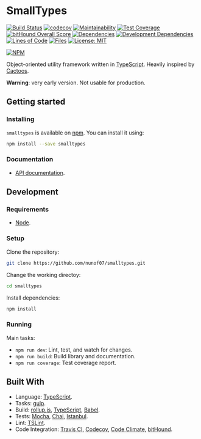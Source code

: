 # SmallTypes

[![Build Status](https://travis-ci.org/nunof07/smalltypes.svg?branch=master)](https://travis-ci.org/nunof07/smalltypes)
[![codecov](https://codecov.io/gh/nunof07/smalltypes/branch/master/graph/badge.svg)](https://codecov.io/gh/nunof07/smalltypes)
[![Maintainability](https://api.codeclimate.com/v1/badges/21adf54dc86017e175d9/maintainability)](https://codeclimate.com/github/nunof07/smalltypes/maintainability)
[![Test Coverage](https://api.codeclimate.com/v1/badges/21adf54dc86017e175d9/test_coverage)](https://codeclimate.com/github/nunof07/smalltypes/test_coverage)
[![bitHound Overall Score](https://www.bithound.io/github/nunof07/smalltypes/badges/score.svg)](https://www.bithound.io/github/nunof07/smalltypes)
[![Dependencies](https://david-dm.org/nunof07/smalltypes.svg)](https://david-dm.org/nunof07/smalltypes)
[![Development Dependencies](https://david-dm.org/nunof07/smalltypes/dev-status.svg)](https://david-dm.org/nunof07/smalltypes?type=dev)
[![Lines of Code](https://tokei.rs/b1/github/nunof07/smalltypes)](https://github.com/Aaronepower/tokei)
[![Files](https://tokei.rs/b1/github/nunof07/smalltypes?category=files)](https://github.com/Aaronepower/tokei)
[![License: MIT](https://img.shields.io/badge/License-MIT-yellow.svg)](https://opensource.org/licenses/MIT)

[![NPM](https://nodei.co/npm/smalltypes.png?downloads=true&downloadRank=true&stars=true)](https://nodei.co/npm/smalltypes/)

Object-oriented utility framework written in [TypeScript](https://www.typescriptlang.org/). Heavily inspired by [Cactoos](https://github.com/yegor256/cactoos).

**Warning**: very early version. Not usable for production.

## Getting started

### Installing

`smalltypes` is available on [npm](https://www.npmjs.com/package/smalltypes). You can install it using:

```bash
npm install --save smalltypes
```

### Documentation

- [API documentation](https://nunof07.github.io/smalltypes/).

## Development

### Requirements

- [Node](https://nodejs.org/en/).

### Setup

Clone the repository:

```bash
git clone https://github.com/nunof07/smalltypes.git
```

Change the working directoy:

```bash
cd smalltypes
```

Install dependencies:

```bash
npm install
```

### Running

Main tasks:

- `npm run dev`: Lint, test, and watch for changes.
- `npm run build`: Build library and documentation.
- `npm run coverage`: Test coverage report.

## Built With

- Language: [TypeScript](http://www.typescriptlang.org/).
- Tasks: [gulp](https://gulpjs.com/).
- Build: [rollup.js](https://rollupjs.org/), [TypeScript](http://www.typescriptlang.org/), [Babel](https://babeljs.io/).
- Tests: [Mocha](https://mochajs.org), [Chai](http://chaijs.com/), [Istanbul](https://istanbul.js.org/).
- Lint: [TSLint](https://palantir.github.io/tslint/).
- Code Integration: [Travis CI](https://travis-ci.org/), [Codecov](https://codecov.io/), [Code Climate](https://codeclimate.com/), [bitHound](https://www.bithound.io/).
